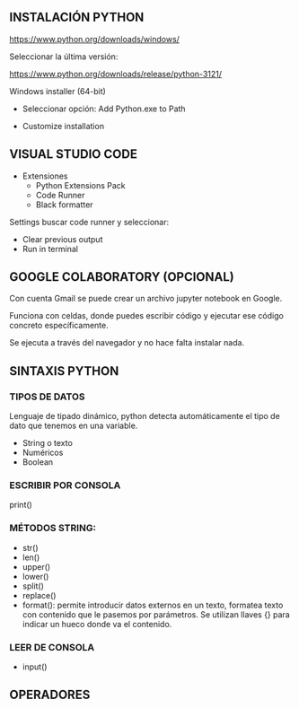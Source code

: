 
## INSTALACIÓN PYTHON

https://www.python.org/downloads/windows/

Seleccionar la última versión:

https://www.python.org/downloads/release/python-3121/

Windows installer (64-bit)

* Seleccionar opción: Add Python.exe to Path

* Customize installation

## VISUAL STUDIO CODE

* Extensiones
    * Python Extensions Pack
    * Code Runner
    * Black formatter

Settings buscar code runner y seleccionar:

* Clear previous output
* Run in terminal

## GOOGLE COLABORATORY (OPCIONAL)

Con cuenta Gmail se puede crear un archivo jupyter notebook en Google.

Funciona con celdas, donde puedes escribir código y ejecutar ese código concreto específicamente.

Se ejecuta a través del navegador y no hace falta instalar nada.

## SINTAXIS PYTHON

### TIPOS DE DATOS

Lenguaje de tipado dinámico, python detecta automáticamente el tipo de dato que tenemos en una variable.

* String o texto
* Numéricos
* Boolean

### ESCRIBIR POR CONSOLA

print()

### MÉTODOS STRING:

* str()
* len()
* upper()
* lower()
* split()
* replace()
* format(): permite introducir datos externos en un texto, formatea texto con contenido que le pasemos por parámetros. Se utilizan llaves {} para indicar un hueco donde va el contenido.

### LEER DE CONSOLA

* input()

## OPERADORES


